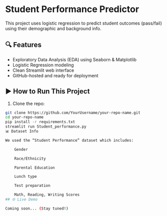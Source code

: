 # Student Performance Predictor

This project uses logistic regression to predict student outcomes (pass/fail) using their demographic and background info.

## 🔍 Features
- Exploratory Data Analysis (EDA) using Seaborn & Matplotlib
- Logistic Regression modeling
- Clean Streamlit web interface
- GitHub-hosted and ready for deployment

## ▶️ How to Run This Project

1. Clone the repo:
```bash
git clone https://github.com/YourUsername/your-repo-name.git
cd your-repo-name
pip install -r requirements.txt
streamlit run Student_performance.py
📊 Dataset Info

We used the “Student Performance” dataset which includes:

    Gender

    Race/Ethnicity

    Parental Education

    Lunch type

    Test preparation

    Math, Reading, Writing Scores
## 🌐 Live Demo

Coming soon... (Stay tuned!)

